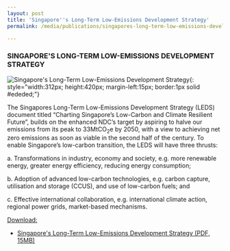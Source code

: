 ```yaml
---
layout: post
title: 'Singapore''s Long-Term Low-Emissions Development Strategy'
permalink: /media/publications/singapores-long-term-low-emissions-development-strategy/

---
```



### SINGAPORE'S LONG-TERM LOW-EMISSIONS DEVELOPMENT STRATEGY

![Singapore's Long-Term Low-Emissions Development Strategy](/images/charting.png "Singapore's Long-Term Low-Emissions Development Strategy"){: style="width:312px; height:420px; margin-left:15px; border:1px solid #ededed;"}

The Singapores Long-Term Low-Emissions Development Strategy (LEDS) document titled “Charting Singapore’s Low-Carbon and Climate Resilient Future”, builds on the enhanced NDC’s target by aspiring to halve our emissions from its peak to 33MtCO<sub>2</sub>e by 2050, with a view to achieving net zero emissions as soon as viable in the second half of the century. To enable Singapore’s low-carbon transition, the LEDS will have three thrusts:

a.	Transformations in industry, economy and society, e.g. more renewable energy, greater energy efficiency, reducing energy consumption;

b.	Adoption of advanced low-carbon technologies, e.g. carbon capture, utilisation and storage (CCUS), and use of low-carbon fuels; and

c.	Effective international collaboration, e.g. international climate action, regional power grids, market-based mechanisms. 


<u>Download:</u>

* [<a href="/files/media-centre/publications/nccsleds.pdf" target="_blank">Singapore's Long-Term Low-Emissions Development Strategy (PDF, 15MB)</a>](/files/media-centre/publications/nccsleds.pdf)
